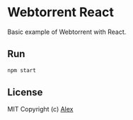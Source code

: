 # Webtorrent React 

Basic example of Webtorrent with React.

## Run

```sh
npm start  
```

## License

MIT Copyright (c) [Alex](https://github.com/alxhotel)
